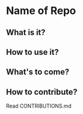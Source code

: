 # Name of Repo
## What is it?
## How to use it?
## What's to come?
## How to contribute?
Read CONTRIBUTIONS.md
